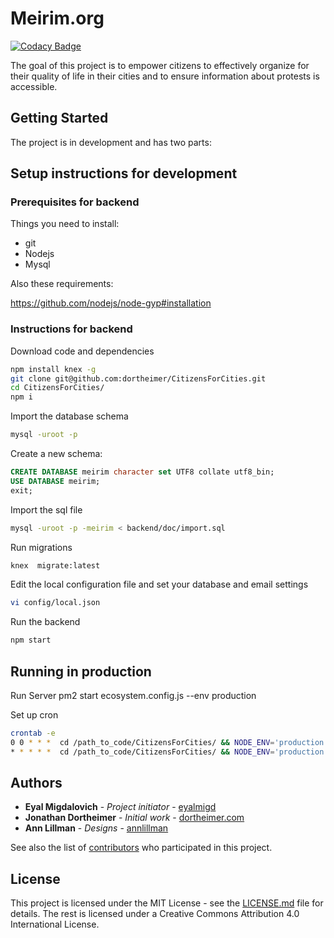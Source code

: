 # Meirim.org

[![Codacy Badge](https://api.codacy.com/project/badge/Grade/d98761313f31455ca93ee6a0187b38d5)](https://www.codacy.com/app/CitizensForCities/CitizensForCities?utm_source=github.com&utm_medium=referral&utm_content=dortheimer/CitizensForCities&utm_campaign=badger)

The goal of this project is to empower citizens to effectively organize for their quality of life in their cities and to ensure information about protests is accessible.

## Getting Started

The project is in development and has two parts:

## Setup instructions for development

### Prerequisites for backend

Things you need to install:

* git
* Nodejs
* Mysql

Also these requirements:

https://github.com/nodejs/node-gyp#installation

### Instructions for backend

Download code and dependencies

```bash
npm install knex -g
git clone git@github.com:dortheimer/CitizensForCities.git
cd CitizensForCities/
npm i
```

Import the database schema

```bash
mysql -uroot -p
```

Create a new schema:

```sql
CREATE DATABASE meirim character set UTF8 collate utf8_bin;
USE DATABASE meirim;
exit;
```

Import the sql file

```bash
mysql -uroot -p -meirim < backend/doc/import.sql
```

Run migrations

```bash
knex  migrate:latest
```

Edit the local configuration file and set your database and email settings

```bash
vi config/local.json
```

Run the backend

```bash
npm start
```

## Running in production

Run Server
pm2 start ecosystem.config.js --env production

Set up cron

```bash
crontab -e
0 0 * * *  cd /path_to_code/CitizensForCities/ && NODE_ENV='production' /usr/bin/node /path_to_code/CitizensForCities/bin/iplan >> /path_to_code/CitizensForCities/logs/combined.log 2>&1
* * * * *  cd /path_to_code/CitizensForCities/ && NODE_ENV='production' /usr/bin/node /path_to_code/CitizensForCities/bin/send_emails >> /path_to_code/CitizensForCities/logs/combined.log 2>&1
```

## Authors

* **Eyal Migdalovich** - _Project initiator_ - [eyalmigd](https://github.com/eyalmigd)
* **Jonathan Dortheimer** - _Initial work_ - [dortheimer.com](https://dortheimer.com)
* **Ann Lillman** - _Designs_ - [annlillman](https://github.com/annlillman)

See also the list of [contributors](https://github.com/dortheimer/CitizensForCities/contributors) who participated in this project.

## License

This project is licensed under the MIT License - see the [LICENSE.md](LICENSE.md) file for details.
The rest is licensed under a Creative Commons Attribution 4.0 International License.
